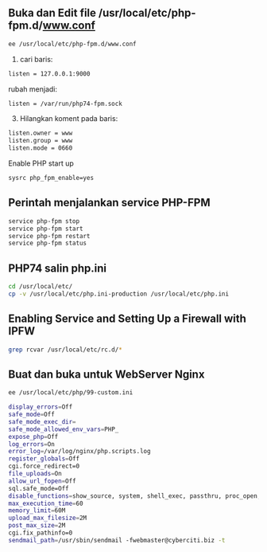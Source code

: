 ## Buka dan Edit file /usr/local/etc/php-fpm.d/www.conf
```sh
ee /usr/local/etc/php-fpm.d/www.conf
```
1. cari baris:
```sh
listen = 127.0.0.1:9000
```
rubah menjadi:
```sh
listen = /var/run/php74-fpm.sock
```

3. Hilangkan koment pada baris:
```sh
listen.owner = www
listen.group = www
listen.mode = 0660
```

Enable PHP start up
```sh
sysrc php_fpm_enable=yes
```

## Perintah menjalankan service PHP-FPM
```sh
service php-fpm stop
service php-fpm start
service php-fpm restart
service php-fpm status
```

## PHP74 salin php.ini
```sh
cd /usr/local/etc/
cp -v /usr/local/etc/php.ini-production /usr/local/etc/php.ini
```
## Enabling Service and Setting Up a Firewall with IPFW
```sh
grep rcvar /usr/local/etc/rc.d/*
```

## Buat dan buka untuk WebServer Nginx
```sh
ee /usr/local/etc/php/99-custom.ini
```
```sh
display_errors=Off
safe_mode=Off
safe_mode_exec_dir=
safe_mode_allowed_env_vars=PHP_
expose_php=Off
log_errors=On
error_log=/var/log/nginx/php.scripts.log
register_globals=Off
cgi.force_redirect=0
file_uploads=On
allow_url_fopen=Off
sql.safe_mode=Off
disable_functions=show_source, system, shell_exec, passthru, proc_open, proc_nice, exec
max_execution_time=60
memory_limit=60M
upload_max_filesize=2M
post_max_size=2M
cgi.fix_pathinfo=0
sendmail_path=/usr/sbin/sendmail -fwebmaster@cyberciti.biz -t
```
